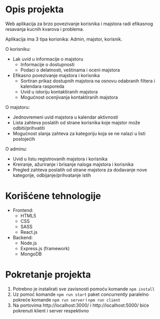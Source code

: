 # Opis projekta

Web aplikacija za brzo povezivanje korisnika i majstora radi efikasnog resavanja kucnih kvarova i problema.

Aplikacija ima 3 tipa korisnika: Admin, majstor, korisnik.

O korisniku:
  - Lak uvid u informacije o majstoru
      - Informacije o dostupnosti
      - Podaci o delatnosti, veštinama i oceni majstora
  - Efikasno povezivanje majstora i korisnika
      - Sortiran prikaz dostupnih majstora na osnovu odabranih filtera i kalendara rasporeda
      - Uvid u istoriju kontaktiranih majstora
      - Mogućnost ocenjivanja kontaktiranih  majstora

O majstoru:
  - Jednovremeni uvid majstora u kalendar aktivnosti
  - Lista zahteva poslatih od strane korisnika koje majstor može odbiti/prihvatiti
  - Mogućnost slanja zahteva za kategoriju koja se ne nalazi u listi postojećih

O adminu:
  - Uvid u listu registrovanih majstora i korisnika
  - Kreiranje, ažuriranje i brisanje naloga majstora i korisnika
  - Pregled zahteva poslatih od strane majstora za dodavanje nove kategorije, odbijanje/prihvatanje istih

# Korišćene tehnologije

  - Frontend:
      - HTML5 
      - CSS 
      - SASS
      - React.js
  - Backend:
      - Node.js
      - Express.js (framework)
      - MongoDB

# Pokretanje projekta

1. Potrebno je instalirati sve zavisnosti pomoću komande ```npm install```
2. Uz pomoć komande ```npm run start``` paket *concurrently* paralelno pokreće komande ```npm run server``` i ```npm run client```
3. Na portovima http://localhost:3000/ i http://localhost:5000/ biće pokrenuti klient i server respektivno
